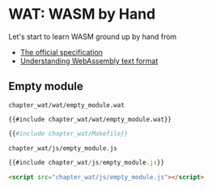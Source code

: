 # WAT: WASM by Hand

Let's start to learn WASM ground up by hand from

- [The official specification](https://webassembly.github.io/spec/core/text/index.html)
- [Understanding WebAssembly text format](https://developer.mozilla.org/en-US/docs/WebAssembly/Understanding_the_text_format)

## Empty module

`chapter_wat/wat/empty_module.wat`
```
{{#include chapter_wat/wat/empty_module.wat}}
```

```makefile
{{#include chapter_wat/Makefile}}
```

`chapter_wat/js/empty_module.js`
```javascript
{{#include chapter_wat/js/empty_module.js}}
```

```markdown
<script src="chapter_wat/js/empty_module.js"></script>
```

<script src="chapter_wat/js/empty_module.js"></script>

